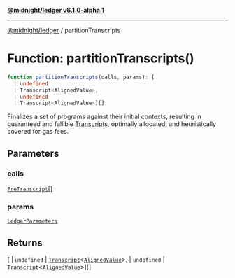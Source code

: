 [**@midnight/ledger v6.1.0-alpha.1**](../README.md)

***

[@midnight/ledger](../globals.md) / partitionTranscripts

# Function: partitionTranscripts()

```ts
function partitionTranscripts(calls, params): [
  | undefined
  | Transcript<AlignedValue>, 
  | undefined
  | Transcript<AlignedValue>][];
```

Finalizes a set of programs against their initial contexts,
resulting in guaranteed and fallible [Transcript](../type-aliases/Transcript.md)s, optimally
allocated, and heuristically covered for gas fees.

## Parameters

### calls

[`PreTranscript`](../classes/PreTranscript.md)[]

### params

[`LedgerParameters`](../classes/LedgerParameters.md)

## Returns

\[
  \| `undefined`
  \| [`Transcript`](../type-aliases/Transcript.md)\<[`AlignedValue`](../type-aliases/AlignedValue.md)\>, 
  \| `undefined`
  \| [`Transcript`](../type-aliases/Transcript.md)\<[`AlignedValue`](../type-aliases/AlignedValue.md)\>\][]
